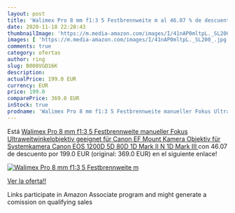 ```yaml
---
layout: post
title: 'Walimex Pro 8 mm f1:3 5 Festbrennweite m al 46.07 % de descuento'
date: 2020-11-18 22:28:43
thumbnailImage: 'https://m.media-amazon.com/images/I/41nAP0mltpL._SL200_.jpg'
images: [ 'https://m.media-amazon.com/images/I/41nAP0mltpL._SL200_.jpg' ]
comments: true
category: ofertas
author: ring
slug: B008VGD16K
description:
actualPrice: 199.0 EUR
currency: EUR
price: 199.0
comparePrice: 369.0 EUR
inStock: true
prodname: 'Walimex Pro 8 mm f1:3 5 Festbrennweite manueller Fokus Ultraweitwinkelobjektiv  geeignet für Canon EF Mount Kamera Objektiv für Systemkamera Canon EOS 1200D 5D 80D 1D Mark II N 1D Mark III '
---
```


Está [Walimex Pro 8 mm f1:3 5 Festbrennweite manueller Fokus Ultraweitwinkelobjektiv  geeignet für Canon EF Mount Kamera Objektiv für Systemkamera Canon EOS 1200D 5D 80D 1D Mark II N 1D Mark III ](https://www.amazon.de/dp/B008VGD16K/?tag=tolees0ca-21) con 46.07 de descuento por 199.0 EUR (original: 369.0 EUR) en el siguiente enlace!

[![Walimex Pro 8 mm f1:3 5 Festbrennweite m](https://m.media-amazon.com/images/I/41nAP0mltpL._SL200_.jpg)](https://www.amazon.de/dp/B008VGD16K/?tag=tolees0ca-21)

[Ver la oferta!!](https://www.amazon.de/dp/B008VGD16K/?tag=tolees0ca-21)

Links participate in Amazon Associate program and might generate a comission on qualifying sales


